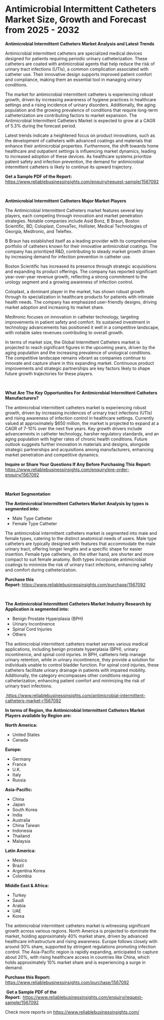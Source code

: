 <p><h1>Antimicrobial Intermittent Catheters Market Size, Growth and Forecast from 2025 - 2032</h1></p><p><strong>Antimicrobial Intermittent Catheters Market Analysis and Latest Trends</strong></p>
<p><p>Antimicrobial intermittent catheters are specialized medical devices designed for patients requiring periodic urinary catheterization. These catheters are coated with antimicrobial agents that help reduce the risk of urinary tract infections (UTIs), a common complication associated with catheter use. Their innovative design supports improved patient comfort and compliance, making them an essential tool in managing urinary conditions.</p><p>The market for antimicrobial intermittent catheters is experiencing robust growth, driven by increasing awareness of hygiene practices in healthcare settings and a rising incidence of urinary disorders. Additionally, the aging population and the growing prevalence of conditions that require long-term catheterization are contributing factors to market expansion. The Antimicrobial Intermittent Catheters Market is expected to grow at a CAGR of 5.3% during the forecast period.</p><p>Latest trends indicate a heightened focus on product innovations, such as the development of catheters with advanced coatings and materials that enhance their antimicrobial properties. Furthermore, the shift towards home healthcare and outpatient settings is influencing market dynamics, leading to increased adoption of these devices. As healthcare systems prioritize patient safety and infection prevention, the demand for antimicrobial intermittent catheters is likely to continue its upward trajectory.</p></p>
<p><strong>Get a Sample PDF of the Report:&nbsp;</strong> <a href="https://www.reliablebusinessinsights.com/enquiry/request-sample/1567092?utm_campaign=2737&utm_medium=2&utm_source=Github&utm_content=ia&utm_term=22032025&utm_id=antimicrobial-intermittent-catheters">https://www.reliablebusinessinsights.com/enquiry/request-sample/1567092</a></p>
<p>&nbsp;</p>
<p><strong>Antimicrobial Intermittent Catheters Major Market Players</strong></p>
<p><p>The Antimicrobial Intermittent Catheters market features several key players, each competing through innovation and market penetration strategies. Notable companies include Asid Bonz, B Braun, Boston Scientific, BD, Coloplast, ConvaTec, Hollister, Medical Technologies of Georgia, Medtronic, and Teleflex.</p><p>B Braun has established itself as a leading provider with its comprehensive portfolio of catheters known for their innovative antimicrobial coatings. The company has prioritized R&D, contributing to steady market growth driven by increasing demand for infection prevention in catheter use.</p><p>Boston Scientific has increased its presence through strategic acquisitions and expanding its product offerings. The company has reported significant year-over-year revenue growth, reflecting a strong commitment to the urology segment and a growing awareness of infection control.</p><p>Coloplast, a dominant player in the market, has shown robust growth through its specialization in healthcare products for patients with intimate health needs. The company has emphasized user-friendly designs, driving market adoption and increasing its market share.</p><p>Medtronic focuses on innovation in catheter technology, targeting improvements in patient safety and comfort. Its sustained investment in technology advancements has positioned it well in a competitive landscape, with notable sales revenues contributing to overall growth.</p><p>In terms of market size, the Global Intermittent Catheters market is projected to reach significant figures in the upcoming years, driven by the aging population and the increasing prevalence of urological conditions. The competitive landscape remains vibrant as companies continue to innovate and capture share in this expanding market. Continuous product improvements and strategic partnerships are key factors likely to shape future growth trajectories for these players.</p></p>
<p>&nbsp;</p>
<p><strong>What Are The Key Opportunities For Antimicrobial Intermittent Catheters Manufacturers?</strong></p>
<p><p>The antimicrobial intermittent catheters market is experiencing robust growth, driven by increasing incidences of urinary tract infections (UTIs) and rising awareness of infection control in healthcare settings. Currently valued at approximately $650 million, the market is projected to expand at a CAGR of 7-10% over the next five years. Key growth drivers include advancements in catheter technology, harsher regulatory standards, and an aging population with higher rates of chronic health conditions. Future outlook suggests further innovation in materials and designs, alongside strategic partnerships and acquisitions among manufacturers, enhancing market penetration and competitive dynamics.</p></p>
<p><strong>Inquire or Share Your Questions If Any Before Purchasing This Report:</strong> <a href="https://www.reliablebusinessinsights.com/enquiry/pre-order-enquiry/1567092?utm_campaign=2737&utm_medium=2&utm_source=Github&utm_content=ia&utm_term=22032025&utm_id=antimicrobial-intermittent-catheters">https://www.reliablebusinessinsights.com/enquiry/pre-order-enquiry/1567092</a></p>
<p>&nbsp;</p>
<p><strong>Market Segmentation</strong></p>
<p><strong>The Antimicrobial Intermittent Catheters Market Analysis by types is segmented into:</strong></p>
<p><ul><li>Male Type Catheter</li><li>Female Type Catheter</li></ul></p>
<p><p>The antimicrobial intermittent catheters market is segmented into male and female types, catering to the distinct anatomical needs of users. Male type catheters are typically designed with features that accommodate the male urinary tract, offering longer lengths and a specific shape for easier insertion. Female type catheters, on the other hand, are shorter and more compact to suit female anatomy. Both types incorporate antimicrobial coatings to minimize the risk of urinary tract infections, enhancing safety and comfort during catheterization.</p></p>
<p><strong>Purchase this Report:&nbsp;</strong><a href="https://www.reliablebusinessinsights.com/purchase/1567092?utm_campaign=2737&utm_medium=2&utm_source=Github&utm_content=ia&utm_term=22032025&utm_id=antimicrobial-intermittent-catheters">https://www.reliablebusinessinsights.com/purchase/1567092</a></p>
<p>&nbsp;</p>
<p><strong>The Antimicrobial Intermittent Catheters Market Industry Research by Application is segmented into:</strong></p>
<p><ul><li>Benign Prostate Hyperplasia (BPH)</li><li>Urinary Incontinence</li><li>Spinal Cord Injuries</li><li>Others</li></ul></p>
<p><p>The antimicrobial intermittent catheters market serves various medical applications, including benign prostate hyperplasia (BPH), urinary incontinence, and spinal cord injuries. In BPH, catheters help manage urinary retention, while in urinary incontinence, they provide a solution for individuals unable to control bladder function. For spinal cord injuries, these catheters facilitate urinary drainage in patients with impaired mobility. Additionally, the category encompasses other conditions requiring catheterization, enhancing patient comfort and minimizing the risk of urinary tract infections.</p></p>
<p><a href="https://www.reliablebusinessinsights.com/antimicrobial-intermittent-catheters-market-r1567092?utm_campaign=2737&utm_medium=2&utm_source=Github&utm_content=ia&utm_term=22032025&utm_id=antimicrobial-intermittent-catheters">&nbsp;https://www.reliablebusinessinsights.com/antimicrobial-intermittent-catheters-market-r1567092</a></p>
<p><strong>In terms of Region, the Antimicrobial Intermittent Catheters Market Players available by Region are:</strong></p>
<p>
    <p> <strong> North America: </strong>
        <ul>
            <li>United States</li>
            <li>Canada</li>
        </ul>
        </p> 
    <p> <strong> Europe: </strong>
        <ul>
            <li>Germany</li>
            <li>France</li>
            <li>U.K.</li>
            <li>Italy</li>
            <li>Russia</li>
        </ul>
        </p> 
    <p> <strong> Asia-Pacific: </strong>
        <ul>
            <li>China</li>
            <li>Japan</li>
            <li>South Korea</li>
            <li>India</li>
            <li>Australia</li>
            <li>China Taiwan</li>
            <li>Indonesia</li>
            <li>Thailand</li>
            <li>Malaysia</li>
        </ul>
        </p> 
    <p> <strong> Latin America: </strong>
        <ul>
            <li>Mexico</li>
            <li>Brazil</li>
            <li>Argentina Korea</li>
            <li>Colombia</li>
        </ul>
        </p> 
    <p> <strong> Middle East & Africa: </strong>
        <ul>
            <li>Turkey</li>
            <li>Saudi</li>
            <li>Arabia</li>
            <li>UAE</li>
            <li>Korea</li>
        </ul>
    </p>
    </p>
<p><p>The antimicrobial intermittent catheters market is witnessing significant growth across various regions. North America is projected to dominate the market, holding approximately 40% market share, driven by advanced healthcare infrastructure and rising awareness. Europe follows closely with around 30% share, supported by stringent regulations promoting infection control. The Asia-Pacific region is rapidly expanding, anticipated to capture about 20%, with rising healthcare access in countries like China, which holds approximately 10% market share and is experiencing a surge in demand.</p></p>
<p><strong>Purchase this Report: </strong><a href="https://www.reliablebusinessinsights.com/purchase/1567092?utm_campaign=2737&utm_medium=2&utm_source=Github&utm_content=ia&utm_term=22032025&utm_id=antimicrobial-intermittent-catheters">https://www.reliablebusinessinsights.com/purchase/1567092</a></p>
<p>&nbsp;<strong>Get a Sample PDF of the Report:&nbsp;&nbsp;</strong><a href="https://www.reliablebusinessinsights.com/enquiry/request-sample/1567092?utm_campaign=2737&utm_medium=2&utm_source=Github&utm_content=ia&utm_term=22032025&utm_id=antimicrobial-intermittent-catheters">https://www.reliablebusinessinsights.com/enquiry/request-sample/1567092</a></p>
<p><strong></strong></p>
<p>Check more reports on <a href="https://www.reliablebusinessinsights.com/?utm_campaign=2737&utm_medium=2&utm_source=Github&utm_content=ia&utm_term=22032025&utm_id=antimicrobial-intermittent-catheters">https://www.reliablebusinessinsights.com/</a></p>